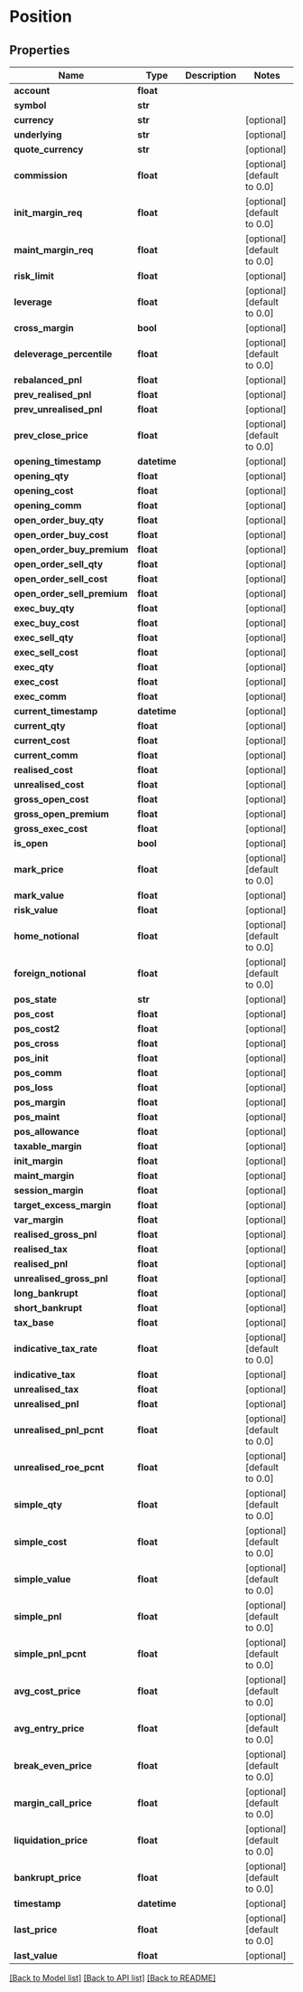 # Position

## Properties
Name | Type | Description | Notes
------------ | ------------- | ------------- | -------------
**account** | **float** |  | 
**symbol** | **str** |  | 
**currency** | **str** |  | [optional] 
**underlying** | **str** |  | [optional] 
**quote_currency** | **str** |  | [optional] 
**commission** | **float** |  | [optional] [default to 0.0]
**init_margin_req** | **float** |  | [optional] [default to 0.0]
**maint_margin_req** | **float** |  | [optional] [default to 0.0]
**risk_limit** | **float** |  | [optional] 
**leverage** | **float** |  | [optional] [default to 0.0]
**cross_margin** | **bool** |  | [optional] 
**deleverage_percentile** | **float** |  | [optional] [default to 0.0]
**rebalanced_pnl** | **float** |  | [optional] 
**prev_realised_pnl** | **float** |  | [optional] 
**prev_unrealised_pnl** | **float** |  | [optional] 
**prev_close_price** | **float** |  | [optional] [default to 0.0]
**opening_timestamp** | **datetime** |  | [optional] 
**opening_qty** | **float** |  | [optional] 
**opening_cost** | **float** |  | [optional] 
**opening_comm** | **float** |  | [optional] 
**open_order_buy_qty** | **float** |  | [optional] 
**open_order_buy_cost** | **float** |  | [optional] 
**open_order_buy_premium** | **float** |  | [optional] 
**open_order_sell_qty** | **float** |  | [optional] 
**open_order_sell_cost** | **float** |  | [optional] 
**open_order_sell_premium** | **float** |  | [optional] 
**exec_buy_qty** | **float** |  | [optional] 
**exec_buy_cost** | **float** |  | [optional] 
**exec_sell_qty** | **float** |  | [optional] 
**exec_sell_cost** | **float** |  | [optional] 
**exec_qty** | **float** |  | [optional] 
**exec_cost** | **float** |  | [optional] 
**exec_comm** | **float** |  | [optional] 
**current_timestamp** | **datetime** |  | [optional] 
**current_qty** | **float** |  | [optional] 
**current_cost** | **float** |  | [optional] 
**current_comm** | **float** |  | [optional] 
**realised_cost** | **float** |  | [optional] 
**unrealised_cost** | **float** |  | [optional] 
**gross_open_cost** | **float** |  | [optional] 
**gross_open_premium** | **float** |  | [optional] 
**gross_exec_cost** | **float** |  | [optional] 
**is_open** | **bool** |  | [optional] 
**mark_price** | **float** |  | [optional] [default to 0.0]
**mark_value** | **float** |  | [optional] 
**risk_value** | **float** |  | [optional] 
**home_notional** | **float** |  | [optional] [default to 0.0]
**foreign_notional** | **float** |  | [optional] [default to 0.0]
**pos_state** | **str** |  | [optional] 
**pos_cost** | **float** |  | [optional] 
**pos_cost2** | **float** |  | [optional] 
**pos_cross** | **float** |  | [optional] 
**pos_init** | **float** |  | [optional] 
**pos_comm** | **float** |  | [optional] 
**pos_loss** | **float** |  | [optional] 
**pos_margin** | **float** |  | [optional] 
**pos_maint** | **float** |  | [optional] 
**pos_allowance** | **float** |  | [optional] 
**taxable_margin** | **float** |  | [optional] 
**init_margin** | **float** |  | [optional] 
**maint_margin** | **float** |  | [optional] 
**session_margin** | **float** |  | [optional] 
**target_excess_margin** | **float** |  | [optional] 
**var_margin** | **float** |  | [optional] 
**realised_gross_pnl** | **float** |  | [optional] 
**realised_tax** | **float** |  | [optional] 
**realised_pnl** | **float** |  | [optional] 
**unrealised_gross_pnl** | **float** |  | [optional] 
**long_bankrupt** | **float** |  | [optional] 
**short_bankrupt** | **float** |  | [optional] 
**tax_base** | **float** |  | [optional] 
**indicative_tax_rate** | **float** |  | [optional] [default to 0.0]
**indicative_tax** | **float** |  | [optional] 
**unrealised_tax** | **float** |  | [optional] 
**unrealised_pnl** | **float** |  | [optional] 
**unrealised_pnl_pcnt** | **float** |  | [optional] [default to 0.0]
**unrealised_roe_pcnt** | **float** |  | [optional] [default to 0.0]
**simple_qty** | **float** |  | [optional] [default to 0.0]
**simple_cost** | **float** |  | [optional] [default to 0.0]
**simple_value** | **float** |  | [optional] [default to 0.0]
**simple_pnl** | **float** |  | [optional] [default to 0.0]
**simple_pnl_pcnt** | **float** |  | [optional] [default to 0.0]
**avg_cost_price** | **float** |  | [optional] [default to 0.0]
**avg_entry_price** | **float** |  | [optional] [default to 0.0]
**break_even_price** | **float** |  | [optional] [default to 0.0]
**margin_call_price** | **float** |  | [optional] [default to 0.0]
**liquidation_price** | **float** |  | [optional] [default to 0.0]
**bankrupt_price** | **float** |  | [optional] [default to 0.0]
**timestamp** | **datetime** |  | [optional] 
**last_price** | **float** |  | [optional] [default to 0.0]
**last_value** | **float** |  | [optional] 

[[Back to Model list]](../README.md#documentation-for-models) [[Back to API list]](../README.md#documentation-for-api-endpoints) [[Back to README]](../README.md)


